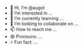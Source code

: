 - 👋 Hi, I’m @augot
- 👀 I’m interested in ...
- 🌱 I’m currently learning ...
- 💞️ I’m looking to collaborate on ...
- 📫 How to reach me ...
- 😄 Pronouns: ...
- ⚡ Fun fact: ...

<!---
augot/augot is a ✨ special ✨ repository because its `README.md` (this file) appears on your GitHub profile.
You can click the Preview link to take a look at your changes.
--->
